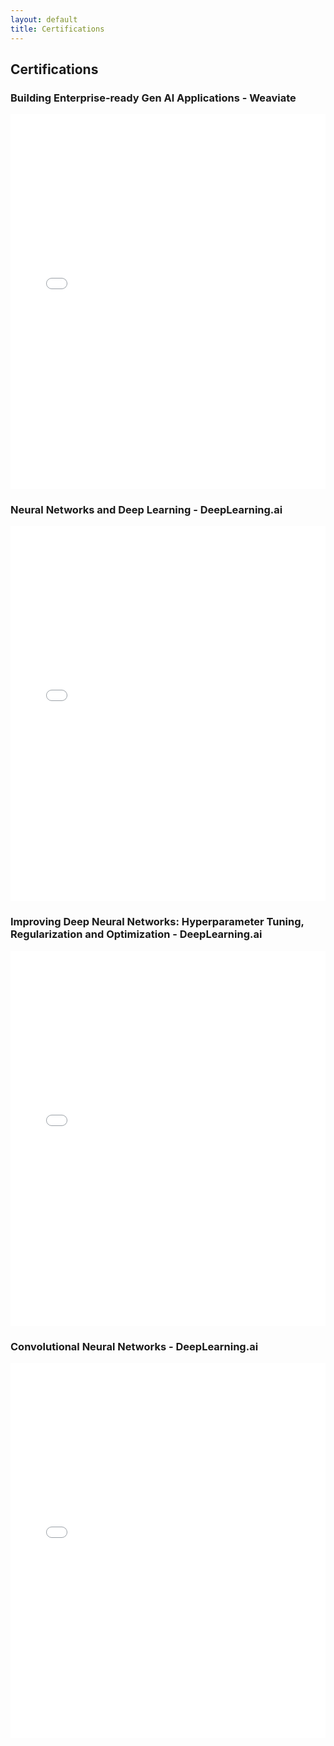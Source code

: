 ```yaml
---
layout: default
title: Certifications
---
```


## Certifications

### Building Enterprise-ready Gen Al Applications - Weaviate
<embed src="{{ 'assets/certifications/prod_genai_llm_Certificate.png' | relative_url }}" width="100%" height="600px" type="application/pdf">

### Neural Networks and Deep Learning - DeepLearning.ai 
<embed src="{{ 'assets/certifications/nn_cert.pdf' | relative_url }}" width="100%" height="600px" type="application/pdf">


### Improving Deep Neural Networks: Hyperparameter Tuning, Regularization and Optimization - DeepLearning.ai 
<embed src="{{ 'assets/certifications/hyp_cert.pdf' | relative_url }}" width="100%" height="600px" type="application/pdf">


### Convolutional Neural Networks - DeepLearning.ai
<embed src="{{ 'assets/certifications/CNN_Cert.pdf' | relative_url }}" width="100%" height="600px" type="application/pdf">


